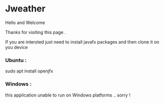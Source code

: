 # Jweather

Hello and Welcome 

Thanks for visiting this page .


If you are intersted just need to install javafx packages and then clone it on you device 


<h3>Ubuntu :</h3>
sudo apt install openjfx 

<h3>Windows : </h3>

this application unable to run on Windows platforms .. sorry !
